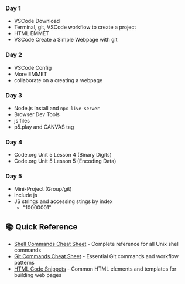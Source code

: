 
### Day 1

* VSCode Download
* Terminal, git, VSCode workflow to create a project
* HTML EMMET
* VSCode Create a Simple Webpage with git

### Day 2

* VSCode Config
* More EMMET
* collaborate on a creating a webpage

### Day 3

* Node.js Install and `npx live-server`
* Browser Dev Tools
* js files
* p5.play and CANVAS tag

### Day 4

* Code.org Unit 5 Lesson 4 (Binary Digits)
* Code.org Unit 5 Lesson 5 (Encoding Data)

### Day 5

* Mini-Project (Group/git)
* include js
* JS strings and accessing stings by index
  * "10000001"

## 📚 Quick Reference

* [Shell Commands Cheat Sheet](../../resources/shell-snippets.md) - Complete reference for all Unix shell commands
* [Git Commands Cheat Sheet](../../resources/git-snippets.md) - Essential Git commands and workflow patterns
* [HTML Code Snippets](../../resources/html-snippets.md) - Common HTML elements and templates for building web pages